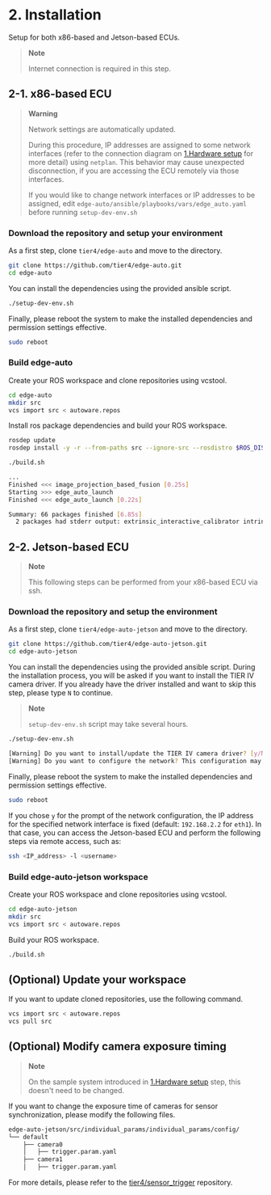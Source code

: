 # 2. Installation

Setup for both x86-based and Jetson-based ECUs.

> **Note**
>
> Internet connection is required in this step.

## 2-1. x86-based ECU

> **Warning**
>
> Network settings are automatically updated.
>
> During this procedure, IP addresses are assigned to some network interfaces (refer to the connection diagram on [1.Hardware setup](01_hardware_setup.md) for more detail) using `netplan`.
> This behavior may cause unexpected disconnection, if you are accessing the ECU remotely via those interfaces.
>
> If you would like to change network interfaces or IP addresses to be assigned, edit `edge-auto/ansible/playbooks/vars/edge_auto.yaml` before running `setup-dev-env.sh`

### Download the repository and setup your environment

As a first step, clone `tier4/edge-auto` and move to the directory.

```sh
git clone https://github.com/tier4/edge-auto.git
cd edge-auto
```

You can install the dependencies using the provided ansible script.

```sh
./setup-dev-env.sh
```

Finally, please reboot the system to make the installed dependencies and permission settings effective.

```sh
sudo reboot
```

### Build edge-auto

Create your ROS workspace and clone repositories using vcstool.

```sh
cd edge-auto
mkdir src
vcs import src < autoware.repos
```

Install ros package dependencies and build your ROS workspace.

```sh
rosdep update
rosdep install -y -r --from-paths src --ignore-src --rosdistro $ROS_DISTRO

./build.sh

...
Finished <<< image_projection_based_fusion [0.25s]
Starting >>> edge_auto_launch
Finished <<< edge_auto_launch [0.22s]

Summary: 66 packages finished [6.85s]
  2 packages had stderr output: extrinsic_interactive_calibrator intrinsic_camera_calibrator
```

## 2-2. Jetson-based ECU

> **Note**
>
> This following steps can be performed from your x86-based ECU via ssh.

### Download the repository and setup the environment

As a first step, clone `tier4/edge-auto-jetson` and move to the directory.

```sh
git clone https://github.com/tier4/edge-auto-jetson.git
cd edge-auto-jetson
```

You can install the dependencies using the provided ansible script.
During the installation process, you will be asked if you want to install the TIER IV camera driver.
If you already have the driver installed and want to skip this step, please type `N` to continue.

> **Note**
>
> `setup-dev-env.sh` script may take several hours.

```sh
./setup-dev-env.sh

[Warning] Do you want to install/update the TIER IV camera driver? [y/N]:
[Warning] Do you want to configure the network? This configuration may overwrite the IP address of the specific network interface [y/N]:
```

Finally, please reboot the system to make the installed dependencies and permission settings effective.

```sh
sudo reboot
```

If you chose `y` for the prompt of the network configuration,
the IP address for the specified network interface is fixed (default: `192.168.2.2` for `eth1`).
In that case, you can access the Jetson-based ECU and perform the following steps via remote access, such as:
```sh
ssh <IP_address> -l <username>
```

### Build edge-auto-jetson workspace

Create your ROS workspace and clone repositories using vcstool.

```sh
cd edge-auto-jetson
mkdir src
vcs import src < autoware.repos
```

Build your ROS workspace.

```sh
./build.sh
```

## (Optional) Update your workspace

If you want to update cloned repositories, use the following command.

```sh
vcs import src < autoware.repos
vcs pull src
```

## (Optional) Modify camera exposure timing

> **Note**
>
> On the sample system introduced in [1.Hardware setup](01_hardware_setup.md) step, this doesn't need to be changed.

If you want to change the exposure time of cameras for sensor synchronization, please modify the following files.

```sh
edge-auto-jetson/src/individual_params/individual_params/config/
└── default
    ├── camera0
    │   ├── trigger.param.yaml
    ├── camera1
    │   ├── trigger.param.yaml
```

For more details, please refer to the [tier4/sensor_trigger](https://github.com/tier4/sensor_trigger) repository.